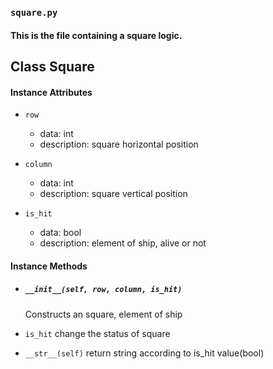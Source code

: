 
### ```square.py```
#### This is the file containing a square logic.
## Class Square
#### Instance Attributes
* ```row```
    - data: int
    - description: square horizontal position

* ```column```
    - data: int
    - description: square vertical position

* ```is_hit```
    - data: bool
    - description: element of ship, alive or not

#### Instance Methods
* ##### ```__init__(self, row, column, is_hit)```
    Constructs an square, element of ship

* ```is_hit```
    change the status of square

* ```__str__(self)```
    return string according to is_hit value(bool)
    
